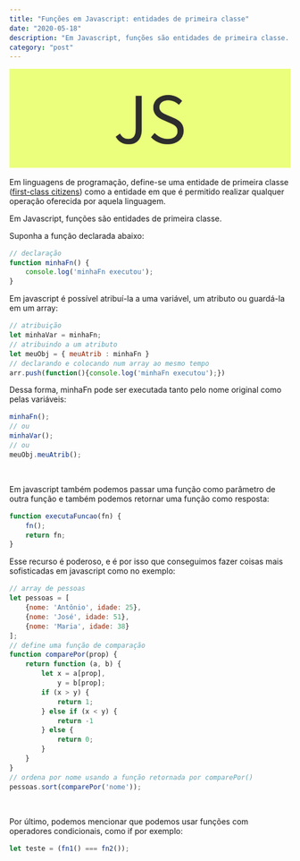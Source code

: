 ```yaml
---
title: "Funções em Javascript: entidades de primeira classe"
date: "2020-05-18"
description: "Em Javascript, funções são entidades de primeira classe. O que são entidades de primeira classe? E o que isso significa na prática?"
category: "post"
---
```


![js](js.png)

Em linguagens de programação, define-se uma entidade de primeira classe ([first-class citizens](https://en.wikipedia.org/wiki/First-class_citizen)) como a entidade em que é permitido realizar qualquer operação oferecida por aquela linguagem.

Em Javascript, funções são entidades de primeira classe. 
<!-- Com elas é possível: -->

Suponha a função declarada abaixo:
```javascript
// declaração
function minhaFn() {
    console.log('minhaFn executou');
}
```

Em javascript é possível atribuí-la a uma variável, um atributo ou guardá-la em um array:
```javascript
// atribuição
let minhaVar = minhaFn;
// atribuindo a um atributo
let meuObj = { meuAtrib : minhaFn }
// declarando e colocando num array ao mesmo tempo
arr.push(function(){console.log('minhaFn executou');})
```

Dessa forma, minhaFn pode ser executada tanto pelo nome original como pelas variáveis:
```javascript
minhaFn();
// ou
minhaVar();
// ou
meuObj.meuAtrib();
```
&nbsp;

Em javascript também podemos passar uma função como parâmetro de outra função e também podemos retornar uma função como resposta:
```javascript
function executaFuncao(fn) {
    fn();
    return fn;
}
```
Esse recurso é poderoso, e é por isso que conseguimos fazer coisas mais sofisticadas em javascript como no exemplo:

```javascript
// array de pessoas
let pessoas = [
    {nome: 'Antônio', idade: 25},
    {nome: 'José', idade: 51},
    {nome: 'Maria', idade: 38}
];
// define uma função de comparação
function comparePor(prop) {
    return function (a, b) {
        let x = a[prop],
            y = b[prop];
        if (x > y) {
            return 1;
        } else if (x < y) {
            return -1
        } else {
            return 0;
        }
    }
}
// ordena por nome usando a função retornada por comparePor()
pessoas.sort(comparePor('nome'));

```
&nbsp;

Por último, podemos mencionar que podemos usar funções com operadores condicionais, como if por exemplo:
```javascript
let teste = (fn1() === fn2());
```
&nbsp;
